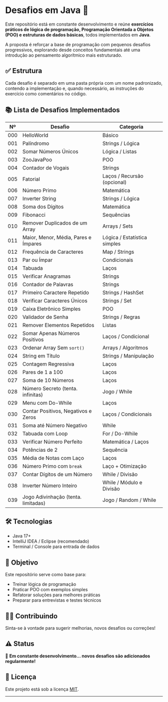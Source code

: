 # Desafios em Java 🚀

Este repositório está em constante desenvolvimento e reúne **exercícios práticos de lógica de programação, Programação Orientada a Objetos (POO) e estruturas de dados básicas**, todos implementados em **Java**.

A proposta é reforçar a base de programação com pequenos desafios progressivos, explorando desde conceitos fundamentais até uma introdução ao pensamento algorítmico mais estruturado.


## ✅ Estrutura

Cada desafio é separado em uma pasta própria com um nome padronizado, contendo a implementação e, quando necessário, as instruções do exercício como comentários no código.


## 📚 Lista de Desafios Implementados

| Nº   | Desafio                             | Categoria                       |
|------|-------------------------------------|---------------------------------|
| 000  | HelloWorld                          | Básico                          |
| 001  | Palíndromo                          | Strings / Lógica                |
| 002  | Somar Números Únicos                | Lógica / Listas                 |
| 003  | ZooJavaPoo                          | POO                             |
| 004  | Contador de Vogais                  | Strings                         |
| 005  | Fatorial                            | Laços / Recursão (opcional)     |
| 006  | Número Primo                        | Matemática                      |
| 007  | Inverter String                     | Strings / Lógica                |
| 008  | Soma dos Dígitos                    | Matemática                      |
| 009  | Fibonacci                           | Sequências                      |
| 010  | Remover Duplicados de um Array      | Arrays / Sets                   |
| 011  | Maior, Menor, Média, Pares e Ímpares| Lógica / Estatística simples    |
| 012  | Frequência de Caracteres            | Map / Strings                   |
| 013  | Par ou Ímpar                        | Condicionais                    |
| 014  | Tabuada                             | Laços                           |
| 015  | Verificar Anagramas                 | Strings                         |
| 016  | Contador de Palavras                | Strings                         |
| 017  | Primeiro Caractere Repetido         | Strings / HashSet               |
| 018  | Verificar Caracteres Únicos         | Strings / Set                   |
| 019  | Caixa Eletrônico Simples            | POO                             |
| 020  | Validador de Senha                  | Strings / Regras                |
| 021  | Remover Elementos Repetidos         | Listas                          |
| 022  | Somar Apenas Números Positivos      | Laços / Condicional             |
| 023  | Ordenar Array Sem `sort()`          | Arrays / Algoritmos             |
| 024  | String em Título                    | Strings / Manipulação           |
| 025  | Contagem Regressiva                 | Laços                           |
| 026  | Pares de 1 a 100                    | Laços                           |
| 027  | Soma de 10 Números                  | Laços                           |
| 028  | Número Secreto (tenta. infinitas)   | Jogo / While                    |
| 029  | Menu com Do-While                   | Laços                           |
| 030  | Contar Positivos, Negativos e Zeros | Laços / Condicionais            |
| 031  | Soma até Número Negativo            | While                           |
| 032  | Tabuada com Loop                    | For / Do-While                  |
| 033  | Verificar Número Perfeito           | Matemática / Laços              |
| 034  | Potências de 2                      | Sequência                       |
| 035  | Média de Notas com Laço             | Laços                           |
| 036  | Número Primo com `break`            | Laço + Otimização               |
| 037  | Contar Dígitos de um Número         | While / Divisão                 |
| 038  | Inverter Número Inteiro             | While / Módulo e Divisão        |
| 039  | Jogo Adivinhação (tenta. limitadas) | Jogo / Random / While           |

## 🛠️ Tecnologias

- Java 17+
- IntelliJ IDEA / Eclipse (recomendado)
- Terminal / Console para entrada de dados

## 📌 Objetivo

Este repositório serve como base para:

- Treinar lógica de programação
- Praticar POO com exemplos simples
- Refatorar soluções para melhores práticas
- Preparar para entrevistas e testes técnicos


## 👨‍💻 Contribuindo

Sinta-se à vontade para sugerir melhorias, novos desafios ou correções!


## ⚠️ Status

📌 **Em constante desenvolvimento... novos desafios são adicionados regularmente!**


## 📄 Licença

Este projeto está sob a licença [MIT](LICENSE).

---

